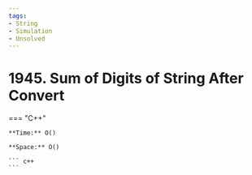 ```yaml
---
tags:
- String
- Simulation
- Unsolved
---
```



# 1945. Sum of Digits of String After Convert

=== "C++"

    **Time:** O()

    **Space:** O()

    ``` c++
    ```